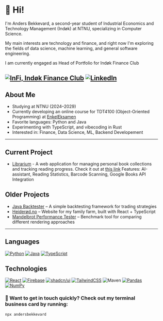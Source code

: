# 👋 Hi!

I'm Anders Bekkevard, a second-year student of Industrial Economics and Technology Management (Indøk) at NTNU, specializing in Computer Science.  

My main interests are technology and finance, and right now I'm exploring the fields of data science, machine learning, and general software engineering.

I am currently engaged as Head of Portfolio for Indøk Finance Club 

[![InFi, Indøk Finance Club](https://img.shields.io/badge/-InFi-1d2e53?style=flat-square)](https://indokfinans.no/home)    [![LinkedIn](https://custom-icon-badges.demolab.com/badge/LinkedIn-0A66C2?logo=linkedin-white&logoColor=fff)](https://www.linkedin.com/in/anders-bekkevard-a41b451b5/)
---

##  About Me

- Studying at NTNU (2024–2029)
- Currently developing an online course for TDT4100 (Object-Oriented Programming) at [EnkelEksamen](https://enkeleksamen.no)
- Favorite languages: Python and Java 
- Experimenting with TypeScript, and vibecoding in Rust
- Interested in: Finance, Data Science, ML, Backend Developement

---
## Current Project
- [Librarium](https://github.com/andersbekkevard/librarium-app) - A web application for managing personal book collections and tracking reading progress. Check it out at [this link](https://librarium-app.vercel.app/dashboard) Features: AI-assistant, Reading Statistics, Barcode Scanning, Google Books API Integration



## Older Projects
- [Java Backtester](https://github.com/andersbekkevard/backtester_java) – A simple backtesting framework for trading strategies  
- [Heiderød.no](https://heiderod.no) – Website for my family farm, built with React + TypeScript
- [Mandelbrot Performance Tester](https://github.com/andersbekkevard/mandelbrot) – Benchmark tool for comparing different rendering approaches

---

## Languages
[![Python](https://img.shields.io/badge/Python-3776AB?logo=python&logoColor=fff)](https://github.com/andersbekkevard/mandelbrot) [![Java](https://img.shields.io/badge/Java-%23ED8B00.svg?logo=openjdk&logoColor=white)]([#](https://github.com/andersbekkevard/backtester_java)) [![TypeScript](https://img.shields.io/badge/TypeScript-3178C6?logo=typescript&logoColor=fff)](https://github.com/andersbekkevard/librarium-app)

## Technologies
[![React](https://img.shields.io/badge/React-%2320232a.svg?logo=react&logoColor=%2361DAFB)](https://github.com/andersbekkevard/librarium-app) [![Firebase](https://img.shields.io/badge/Firebase-039BE5?logo=Firebase&logoColor=white)](https://github.com/andersbekkevard/librarium-app) [![shadcn/ui](https://img.shields.io/badge/shadcn%2Fui-000?logo=shadcnui&logoColor=fff)](https://github.com/andersbekkevard/librarium-app) [![TailwindCSS](https://img.shields.io/badge/Tailwind%20CSS-%2338B2AC.svg?logo=tailwind-css&logoColor=white)](https://github.com/andersbekkevard/librarium-app) 
![Maven](https://img.shields.io/badge/-Maven-1d2e53?style=flat-square&logo=maven&logoColor=white)
[![Pandas](https://img.shields.io/badge/Pandas-150458?logo=pandas&logoColor=fff)](#) [![NumPy](https://img.shields.io/badge/NumPy-4DABCF?logo=numpy&logoColor=fff)](#)


### 🪪 Want to get in touch quickly? Check out my terminal business card by running:

```bash
npx andersbekkevard
```
